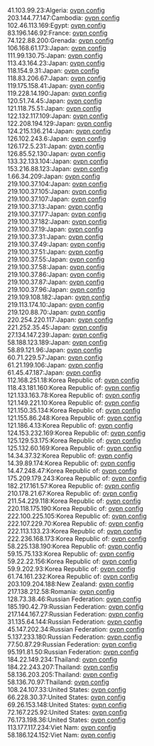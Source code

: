 41.103.99.23:Algeria: [ovpn config](vpn/41_103_99_23.ovpn)  
203.144.77.147:Cambodia: [ovpn config](vpn/203_144_77_147.ovpn)  
102.46.113.169:Egypt: [ovpn config](vpn/102_46_113_169.ovpn)  
83.196.146.92:France: [ovpn config](vpn/83_196_146_92.ovpn)  
74.122.88.200:Grenada: [ovpn config](vpn/74_122_88_200.ovpn)  
106.168.61.173:Japan: [ovpn config](vpn/106_168_61_173.ovpn)  
111.99.130.75:Japan: [ovpn config](vpn/111_99_130_75.ovpn)  
113.43.164.23:Japan: [ovpn config](vpn/113_43_164_23.ovpn)  
118.154.9.31:Japan: [ovpn config](vpn/118_154_9_31.ovpn)  
118.83.206.67:Japan: [ovpn config](vpn/118_83_206_67.ovpn)  
119.175.158.41:Japan: [ovpn config](vpn/119_175_158_41.ovpn)  
119.228.14.190:Japan: [ovpn config](vpn/119_228_14_190.ovpn)  
120.51.74.45:Japan: [ovpn config](vpn/120_51_74_45.ovpn)  
121.118.75.51:Japan: [ovpn config](vpn/121_118_75_51.ovpn)  
122.132.117.109:Japan: [ovpn config](vpn/122_132_117_109.ovpn)  
122.208.194.129:Japan: [ovpn config](vpn/122_208_194_129.ovpn)  
124.215.136.214:Japan: [ovpn config](vpn/124_215_136_214.ovpn)  
126.102.243.6:Japan: [ovpn config](vpn/126_102_243_6.ovpn)  
126.172.5.231:Japan: [ovpn config](vpn/126_172_5_231.ovpn)  
126.85.52.130:Japan: [ovpn config](vpn/126_85_52_130.ovpn)  
133.32.133.104:Japan: [ovpn config](vpn/133_32_133_104.ovpn)  
153.216.88.123:Japan: [ovpn config](vpn/153_216_88_123.ovpn)  
1.66.34.209:Japan: [ovpn config](vpn/1_66_34_209.ovpn)  
219.100.37.104:Japan: [ovpn config](vpn/219_100_37_104.ovpn)  
219.100.37.105:Japan: [ovpn config](vpn/219_100_37_105.ovpn)  
219.100.37.107:Japan: [ovpn config](vpn/219_100_37_107.ovpn)  
219.100.37.13:Japan: [ovpn config](vpn/219_100_37_13.ovpn)  
219.100.37.177:Japan: [ovpn config](vpn/219_100_37_177.ovpn)  
219.100.37.182:Japan: [ovpn config](vpn/219_100_37_182.ovpn)  
219.100.37.19:Japan: [ovpn config](vpn/219_100_37_19.ovpn)  
219.100.37.31:Japan: [ovpn config](vpn/219_100_37_31.ovpn)  
219.100.37.49:Japan: [ovpn config](vpn/219_100_37_49.ovpn)  
219.100.37.51:Japan: [ovpn config](vpn/219_100_37_51.ovpn)  
219.100.37.55:Japan: [ovpn config](vpn/219_100_37_55.ovpn)  
219.100.37.58:Japan: [ovpn config](vpn/219_100_37_58.ovpn)  
219.100.37.86:Japan: [ovpn config](vpn/219_100_37_86.ovpn)  
219.100.37.87:Japan: [ovpn config](vpn/219_100_37_87.ovpn)  
219.100.37.96:Japan: [ovpn config](vpn/219_100_37_96.ovpn)  
219.109.108.182:Japan: [ovpn config](vpn/219_109_108_182.ovpn)  
219.113.174.10:Japan: [ovpn config](vpn/219_113_174_10.ovpn)  
219.120.88.70:Japan: [ovpn config](vpn/219_120_88_70.ovpn)  
220.254.220.117:Japan: [ovpn config](vpn/220_254_220_117.ovpn)  
221.252.35.45:Japan: [ovpn config](vpn/221_252_35_45.ovpn)  
27.134.147.239:Japan: [ovpn config](vpn/27_134_147_239.ovpn)  
58.188.123.189:Japan: [ovpn config](vpn/58_188_123_189.ovpn)  
58.89.121.96:Japan: [ovpn config](vpn/58_89_121_96.ovpn)  
60.71.229.57:Japan: [ovpn config](vpn/60_71_229_57.ovpn)  
61.21.199.106:Japan: [ovpn config](vpn/61_21_199_106.ovpn)  
61.45.47.187:Japan: [ovpn config](vpn/61_45_47_187.ovpn)  
112.168.251.18:Korea Republic of: [ovpn config](vpn/112_168_251_18.ovpn)  
118.43.181.160:Korea Republic of: [ovpn config](vpn/118_43_181_160.ovpn)  
121.133.163.78:Korea Republic of: [ovpn config](vpn/121_133_163_78.ovpn)  
121.149.221.10:Korea Republic of: [ovpn config](vpn/121_149_221_10.ovpn)  
121.150.35.134:Korea Republic of: [ovpn config](vpn/121_150_35_134.ovpn)  
121.155.86.248:Korea Republic of: [ovpn config](vpn/121_155_86_248.ovpn)  
121.186.4.13:Korea Republic of: [ovpn config](vpn/121_186_4_13.ovpn)  
124.153.232.169:Korea Republic of: [ovpn config](vpn/124_153_232_169.ovpn)  
125.129.53.175:Korea Republic of: [ovpn config](vpn/125_129_53_175.ovpn)  
125.132.60.169:Korea Republic of: [ovpn config](vpn/125_132_60_169.ovpn)  
14.34.37.32:Korea Republic of: [ovpn config](vpn/14_34_37_32.ovpn)  
14.39.89.174:Korea Republic of: [ovpn config](vpn/14_39_89_174.ovpn)  
14.47.248.47:Korea Republic of: [ovpn config](vpn/14_47_248_47.ovpn)  
175.209.179.243:Korea Republic of: [ovpn config](vpn/175_209_179_243.ovpn)  
182.217.161.57:Korea Republic of: [ovpn config](vpn/182_217_161_57.ovpn)  
210.178.21.67:Korea Republic of: [ovpn config](vpn/210_178_21_67.ovpn)  
211.54.229.118:Korea Republic of: [ovpn config](vpn/211_54_229_118.ovpn)  
220.118.175.190:Korea Republic of: [ovpn config](vpn/220_118_175_190.ovpn)  
222.100.225.105:Korea Republic of: [ovpn config](vpn/222_100_225_105.ovpn)  
222.107.229.70:Korea Republic of: [ovpn config](vpn/222_107_229_70.ovpn)  
222.113.133.23:Korea Republic of: [ovpn config](vpn/222_113_133_23.ovpn)  
222.236.168.173:Korea Republic of: [ovpn config](vpn/222_236_168_173.ovpn)  
58.225.138.190:Korea Republic of: [ovpn config](vpn/58_225_138_190.ovpn)  
59.15.75.133:Korea Republic of: [ovpn config](vpn/59_15_75_133.ovpn)  
59.22.22.156:Korea Republic of: [ovpn config](vpn/59_22_22_156.ovpn)  
59.9.202.93:Korea Republic of: [ovpn config](vpn/59_9_202_93.ovpn)  
61.74.161.232:Korea Republic of: [ovpn config](vpn/61_74_161_232.ovpn)  
203.109.204.188:New Zealand: [ovpn config](vpn/203_109_204_188.ovpn)  
217.138.212.58:Romania: [ovpn config](vpn/217_138_212_58.ovpn)  
128.73.38.46:Russian Federation: [ovpn config](vpn/128_73_38_46.ovpn)  
185.190.42.79:Russian Federation: [ovpn config](vpn/185_190_42_79.ovpn)  
217.144.167.27:Russian Federation: [ovpn config](vpn/217_144_167_27.ovpn)  
31.135.64.144:Russian Federation: [ovpn config](vpn/31_135_64_144.ovpn)  
45.147.202.34:Russian Federation: [ovpn config](vpn/45_147_202_34.ovpn)  
5.137.233.180:Russian Federation: [ovpn config](vpn/5_137_233_180.ovpn)  
77.50.87.29:Russian Federation: [ovpn config](vpn/77_50_87_29.ovpn)  
95.191.81.50:Russian Federation: [ovpn config](vpn/95_191_81_50.ovpn)  
184.22.149.234:Thailand: [ovpn config](vpn/184_22_149_234.ovpn)  
184.22.243.207:Thailand: [ovpn config](vpn/184_22_243_207.ovpn)  
58.136.203.205:Thailand: [ovpn config](vpn/58_136_203_205.ovpn)  
58.136.70.97:Thailand: [ovpn config](vpn/58_136_70_97.ovpn)  
108.24.107.33:United States: [ovpn config](vpn/108_24_107_33.ovpn)  
66.228.30.37:United States: [ovpn config](vpn/66_228_30_37.ovpn)  
69.26.153.148:United States: [ovpn config](vpn/69_26_153_148.ovpn)  
72.167.225.92:United States: [ovpn config](vpn/72_167_225_92.ovpn)  
76.173.198.36:United States: [ovpn config](vpn/76_173_198_36.ovpn)  
113.177.117.234:Viet Nam: [ovpn config](vpn/113_177_117_234.ovpn)  
58.186.124.152:Viet Nam: [ovpn config](vpn/58_186_124_152.ovpn)  

